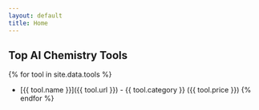 ```yaml
---
layout: default
title: Home
---
```

## Top AI Chemistry Tools

{% for tool in site.data.tools %}
- [{{ tool.name }}]({{ tool.url }}) - {{ tool.category }} ({{ tool.price }})
{% endfor %}
